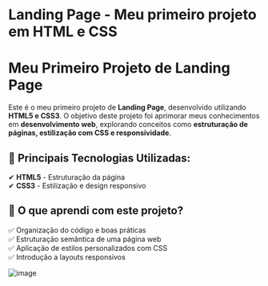 # Landing Page - Meu primeiro projeto em HTML e CSS

# Meu Primeiro Projeto de Landing Page

Este é o meu primeiro projeto de **Landing Page**, desenvolvido utilizando **HTML5 e CSS3**. O objetivo deste projeto foi aprimorar meus conhecimentos em **desenvolvimento web**, explorando conceitos como **estruturação de páginas, estilização com CSS e responsividade**.

## 📌 Principais Tecnologias Utilizadas:
✔ **HTML5** - Estruturação da página  
✔ **CSS3** - Estilização e design responsivo  

## 🎯 O que aprendi com este projeto?
✅ Organização do código e boas práticas  
✅ Estruturação semântica de uma página web  
✅ Aplicação de estilos personalizados com CSS  
✅ Introdução a layouts responsivos

![image](https://user-images.githubusercontent.com/55519539/183538055-6cce606c-7d1d-4d15-a4be-ffeb5b37c956.png)